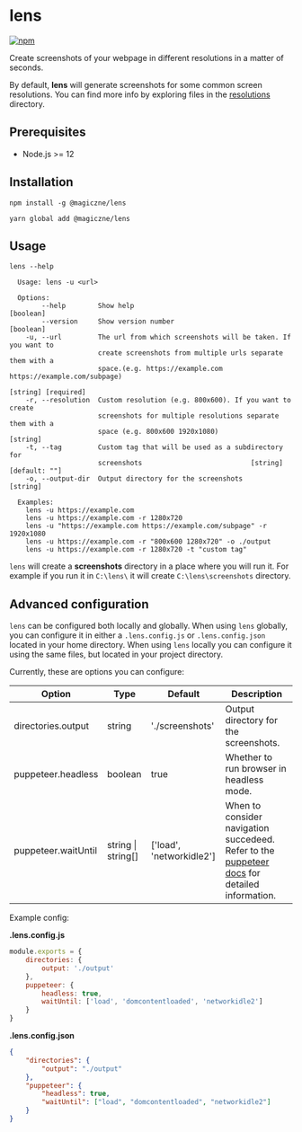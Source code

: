 # lens
[![npm](https://img.shields.io/badge/dynamic/json?color=blue&label=npm&query=version&style=flat-square&url=https%3A%2F%2Fraw.githubusercontent.com%2FMagiczne%2Flens%2Fmaster%2Fpackage.json)](https://www.npmjs.com/package/@magiczne/lens)

Create screenshots of your webpage in different resolutions in a matter of seconds.

By default, **lens** will generate screenshots for some common screen resolutions.
You can find more info by exploring files in the [resolutions](https://github.com/Magiczne/lens/tree/master/src/resolutions) directory.

## Prerequisites
- Node.js >= 12

## Installation

```
npm install -g @magiczne/lens
```

```
yarn global add @magiczne/lens
```

## Usage

```
lens --help

  Usage: lens -u <url>
  
  Options:
        --help        Show help                                          [boolean]
        --version     Show version number                                [boolean]
    -u, --url         The url from which screenshots will be taken. If you want to
                      create screenshots from multiple urls separate them with a
                      space.(e.g. https://example.com https://example.com/subpage)
                                                               [string] [required]
    -r, --resolution  Custom resolution (e.g. 800x600). If you want to create
                      screenshots for multiple resolutions separate them with a
                      space (e.g. 800x600 1920x1080)                      [string]
    -t, --tag         Custom tag that will be used as a subdirectory for 
                      screenshots                           [string] [default: ""]
    -o, --output-dir  Output directory for the screenshots                [string]
                      
  Examples:
    lens -u https://example.com
    lens -u https://example.com -r 1280x720
    lens -u "https://example.com https://example.com/subpage" -r 1920x1080
    lens -u https://example.com -r "800x600 1280x720" -o ./output
    lens -u https://example.com -r 1280x720 -t "custom tag"
```

```lens``` will create a **screenshots** directory in a place where you will run it.
For example if you run it in ```C:\lens\``` it will create ```C:\lens\screenshots``` directory.

## Advanced configuration

```lens``` can be configured both locally and globally. When using ```lens``` globally, you can
configure it in either a ```.lens.config.js``` or ```.lens.config.json``` located in your home directory.
When using ```lens``` locally you can configure it using the same files, but located in your project directory.

Currently, these are options you can configure:

| Option              | Type               | Default                  | Description                              |
|---------------------|--------------------|--------------------------|------------------------------------------|
| directories.output  | string             | './screenshots'          | Output directory for the screenshots.    |
| puppeteer.headless  | boolean            | true                     | Whether to run browser in headless mode. |
| puppeteer.waitUntil | string \| string[] | ['load', 'networkidle2'] | When to consider navigation succedeed. Refer to the [puppeteer docs](https://github.com/puppeteer/puppeteer/blob/v5.3.0/docs/api.md#pagegotourl-options) for detailed information. |

Example config:

**.lens.config.js**
```javascript
module.exports = {
    directories: {
        output: './output'
    },
    puppeteer: {
        headless: true,
        waitUntil: ['load', 'domcontentloaded', 'networkidle2']
    }
}
```

**.lens.config.json**
```json
{
    "directories": {
        "output": "./output"
    },
    "puppeteer": {
        "headless": true,
        "waitUntil": ["load", "domcontentloaded", "networkidle2"]
    }
}
```
